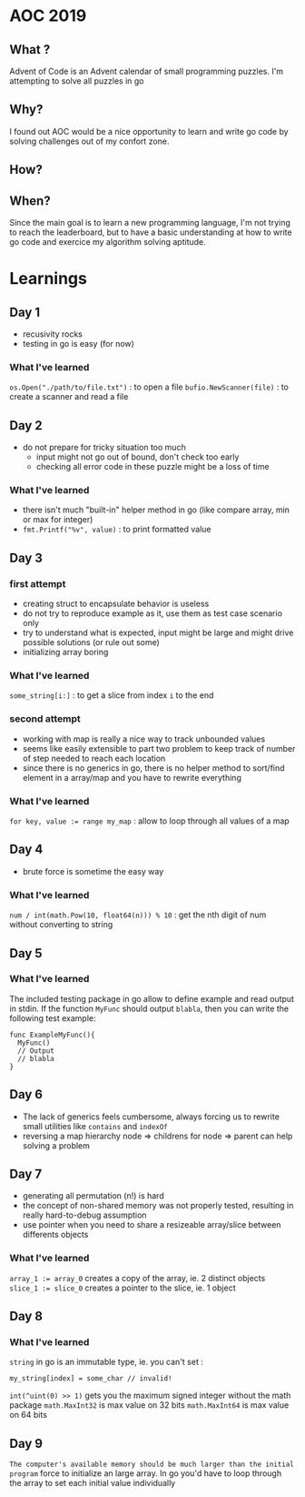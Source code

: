 # AOC 2019

## What ?

Advent of Code is an Advent calendar of small programming puzzles. I'm attempting to solve all puzzles in go

## Why?

I found out AOC would be a nice opportunity to learn and write go code by solving challenges out of my confort zone.

## How?

## When?

Since the main goal is to learn a new programming language, I'm not trying to reach the leaderboard, but to have a basic understanding at how to write go code and exercice my algorithm solving aptitude.

# Learnings

## Day 1

- recusivity rocks
- testing in go is easy (for now)

### What I've learned

`os.Open("./path/to/file.txt")` : to open a file
`bufio.NewScanner(file)` : to create a scanner and read a file

## Day 2

- do not prepare for tricky situation too much
  - input might not go out of bound, don't check too early
  - checking all error code in these puzzle might be a loss of time

### What I've learned

- there isn't much "built-in" helper method in go (like compare array, min or max for integer)
- `fmt.Printf("%v", value)` : to print formatted value

## Day 3

### first attempt

- creating struct to encapsulate behavior is useless
- do not try to reproduce example as it, use them as test case scenario only
- try to understand what is expected, input might be large and might drive possible solutions (or rule out some)
- initializing array boring

### What I've learned

`some_string[i:]` : to get a slice from index `i` to the end

### second attempt

- working with map is really a nice way to track unbounded values
- seems like easily extensible to part two problem to keep track of number of step needed to reach each location
- since there is no generics in go, there is no helper method to sort/find element in a array/map and you have to rewrite everything

### What I've learned

`for key, value := range my_map` : allow to loop through all values of a map

## Day 4

- brute force is sometime the easy way

### What I've learned

`num / int(math.Pow(10, float64(n))) % 10` : get the nth digit of num without converting to string

## Day 5

### What I've learned

The included testing package in go allow to define example and read output in stdin. If the function `MyFunc` should output `blabla`, then you can write the following test example:

```
func ExampleMyFunc(){
  MyFunc()
  // Output
  // blabla
}
```

## Day 6

- The lack of generics feels cumbersome, always forcing us to rewrite small utilities like `contains` and `indexOf`
- reversing a map hierarchy node => childrens for node => parent can help solving a problem

## Day 7

- generating all permutation (n!) is hard
- the concept of non-shared memory was not properly tested, resulting in really hard-to-debug assumption
- use pointer when you need to share a resizeable array/slice between differents objects

### What I've learned

`array_1 := array_0` creates a copy of the array, ie. 2 distinct objects
`slice_1 := slice_0` creates a pointer to the slice, ie. 1 object

## Day 8

### What I've learned

`string` in go is an immutable type, ie. you can't set :

```
my_string[index] = some_char // invalid!
```

`int(^uint(0) >> 1)` gets you the maximum signed integer without the math package
`math.MaxInt32` is max value on 32 bits
`math.MaxInt64` is max value on 64 bits

## Day 9

`The computer's available memory should be much larger than the initial program` force to initialize an large array. In go you'd have to loop through the array to set each initial value individually
